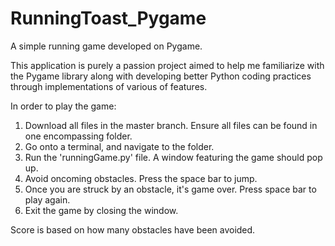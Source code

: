 # RunningToast_Pygame
A simple running game developed on Pygame.

This application is purely a passion project aimed to help me familiarize with the Pygame library along with developing better Python coding practices through implementations of various of features.

In order to play the game:
1. Download all files in the master branch. Ensure all files can be found in one encompassing folder.
2. Go onto a terminal, and navigate to the folder.
3. Run the 'runningGame.py' file. A window featuring the game should pop up.
4. Avoid oncoming obstacles. Press the space bar to jump.
5. Once you are struck by an obstacle, it's game over. Press space bar to play again.
6. Exit the game by closing the window.

Score is based on how many obstacles have been avoided.
